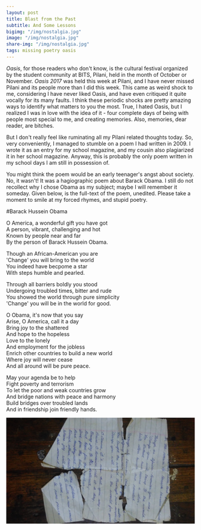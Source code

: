 ```yaml
---
layout: post
title: Blast from the Past
subtitle: And Some Lessons
bigimg: "/img/nostalgia.jpg"	
image: "/img/nostalgia.jpg"
share-img: "/img/nostalgia.jpg"
tags: missing poetry oasis
---
```


_Oasis_, for those readers who don't know, is the cultural festival organized by the student community at BITS, Pilani, held in the month of October or November. _Oasis 2017_ was held this week at Pilani, and I have never missed Pilani and its people more than I did this week. This came as weird shock to me, considering I have never liked Oasis, and have even critiqued it quite vocally for its many faults. I think these periodic shocks are pretty amazing ways to identify what matters to you the most. True, I hated Oasis, but I realized I was in love with the idea of it - four complete days of being with people most special to me, and creating memories. Also, memories, dear reader, are bitches.

But I don't really feel like ruminating all my Pilani related thoughts today. So, very conveniently, I managed to stumble on a poem I had written in 2009. I wrote it as an entry for my school magazine, and my cousin also plagiarized it in her school magazine. Anyway, this is probably the only poem written in my school days I am still in possession of.

You might think the poem would be an early teenager's angst about society. No, it wasn't! It was a hagiographic poem about Barack Obama. I still do not recollect why I chose Obama as my subject; maybe I will remember it someday. Given below, is the full-text of the poem, unedited. Please take a moment to smile at my forced rhymes, and stupid poetry.


#Barack Hussein Obama

O America, a wonderful gift you have got  
A person, vibrant, challenging and hot  
Known by people near and far  
By the person of Barack Hussein Obama.

Though an African-American you are  
'Change' you will bring to the world  
You indeed have becpome a star  
With steps humble and pearled.

Through all barriers boldly you stood  
Undergoing troubled times, bitter and rude  
You showed the world through pure simplicity  
'Change' you will be in the world for good.

O Obama, it's now that you say  
Arise, O America, call it a day  
Bring joy to the shattered  
And hope to the hopeless  
Love to the lonely  
And employment for the jobless  
Enrich other countries to build a new world  
Where joy will never cease  
And all around will be pure peace.

May your agenda be to help  
Fight poverty and terrorism  
To let the poor and weak countries grow  
And bridge nations with peace and harmony  
Build bridges over troubled lands  
And in friendship join friendly hands.

![](/img/poem-2.jpg)